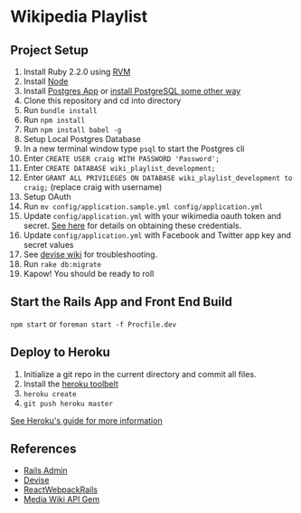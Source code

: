 # Wikipedia Playlist

## Project Setup

1. Install Ruby 2.2.0 using [RVM](https://rvm.io/rvm/install)
2. Install [Node](https://nodejs.org/en/)
3. Install [Postgres App](http://postgresapp.com/) or [install PostgreSQL some other way](http://www.postgresql.org/download/)
4. Clone this repository and cd into directory
5. Run `bundle install`
6. Run `npm install`
7. Run `npm install babel -g`
8. Setup Local Postgres Database
  1. In a new terminal window type `psql` to start the Postgres cli
  2. Enter `CREATE USER craig WITH PASSWORD 'Password';`
  3. Enter `CREATE DATABASE wiki_playlist_development;`
  4. Enter `GRANT ALL PRIVILEGES ON DATABASE wiki_playlist_development to craig;` (replace craig with username)
9. Setup OAuth
  1.  Run `mv config/application.sample.yml config/application.yml`
  2. Update `config/application.yml` with your wikimedia oauth token and secret. [See here](https://github.com/WikiEducationFoundation/WikiEduDashboard/blob/master/docs/oauth.md) for details on obtaining these credentials.
  3. Update `config/application.yml` with Facebook and Twitter app key and secret values
  4. See [devise wiki](https://github.com/plataformatec/devise/wiki) for troubleshooting.
10. Run `rake db:migrate`
11. Kapow! You should be ready to roll


## Start the Rails App and Front End Build

`npm start` or `foreman start -f Procfile.dev`

## Deploy to Heroku

1. Initialize a git repo in the current directory and commit all files.
2. Install the [heroku toolbelt](https://toolbelt.heroku.com/)
3. `heroku create`
4. `git push heroku master`

[See Heroku's guide for more information](https://devcenter.heroku.com/articles/getting-started-with-rails4)


## References

- [Rails Admin](https://github.com/sferik/rails_admin)
- [Devise](https://github.com/plataformatec/devise)
- [ReactWebpackRails](https://github.com/netguru/react_webpack_rails)
- [Media Wiki API Gem](https://github.com/wikimedia/mediawiki-ruby-api)